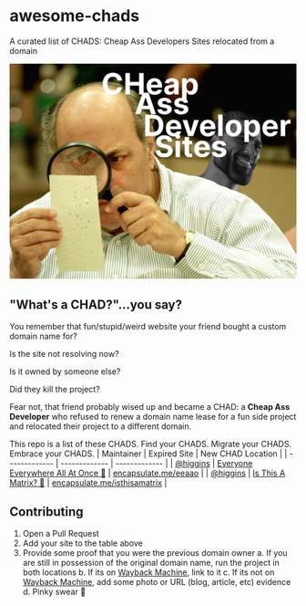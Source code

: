 # awesome-chads
A curated list of CHADS:  Cheap Ass Developers Sites relocated from a domain

![Cheap Ass Developer Sites](logo.jpeg?raw=true "Looking for that Cheap Ass Developer's Site?")

## "What's a CHAD?"...you say?

You remember that fun/stupid/weird website your friend bought a custom domain name for?

Is the site not resolving now?

Is it owned by someone else?

Did they kill the project?

Fear not, that friend probably wised up and became a CHAD: a **Cheap Ass Developer** who refused to renew a domain name lease for a fun side project and relocated their project to a different domain.

This repo is a list of these CHADS. Find your CHADS. Migrate your CHADS. Embrace your CHADS.
| Maintainer | Expired Site | New CHAD Location |
| ------------- | ------------- | ------------- |
| [@higgins](https://github.com/higgins) | [Everyone Everywhere All At Once 👀](https://everyoneeverywhereallatonce.com)  | [encapsulate.me/eeaao](https://encapsulate.me/eeaao)  |
| [@higgins](https://github.com/higgins) | [Is This A Matrix? 🦋](https://isthisamatrix.com)  | [encapsulate.me/isthisamatrix](https://encapsulate.me/isthisamatrix)  |


## Contributing
1. Open a Pull Request
2. Add your site to the table above
3. Provide some proof that you were the previous domain owner
  a. If you are still in possession of the original domain name, run the project in both locations
  b. If its on [Wayback Machine](https://web.archive.org/), link to it
  c. If its not on [Wayback Machine](https://web.archive.org), add some photo or URL (blog, article, etc) evidence
  d. Pinky swear 🤙
